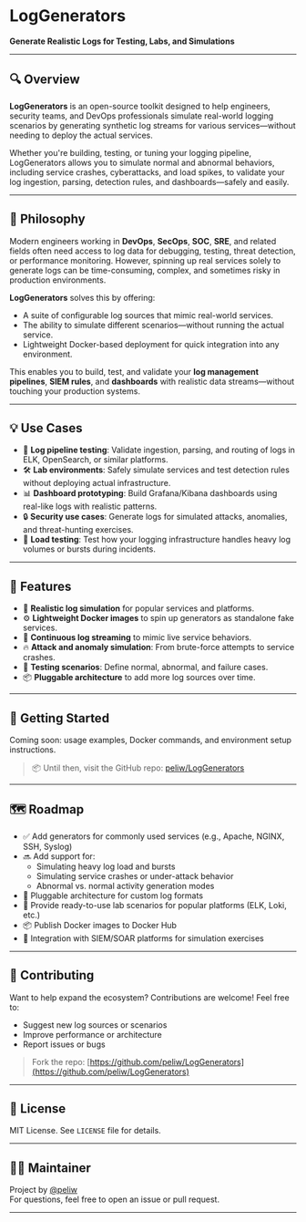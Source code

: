 # LogGenerators

**Generate Realistic Logs for Testing, Labs, and Simulations**

---

## 🔍 Overview

**LogGenerators** is an open-source toolkit designed to help engineers, security teams, and DevOps professionals simulate real-world logging scenarios by generating synthetic log streams for various services—without needing to deploy the actual services.

Whether you're building, testing, or tuning your logging pipeline, LogGenerators allows you to simulate normal and abnormal behaviors, including service crashes, cyberattacks, and load spikes, to validate your log ingestion, parsing, detection rules, and dashboards—safely and easily.

---

## 🧠 Philosophy

Modern engineers working in **DevOps**, **SecOps**, **SOC**, **SRE**, and related fields often need access to log data for debugging, testing, threat detection, or performance monitoring. However, spinning up real services solely to generate logs can be time-consuming, complex, and sometimes risky in production environments.

**LogGenerators** solves this by offering:
- A suite of configurable log sources that mimic real-world services.
- The ability to simulate different scenarios—without running the actual service.
- Lightweight Docker-based deployment for quick integration into any environment.

This enables you to build, test, and validate your **log management pipelines**, **SIEM rules**, and **dashboards** with realistic data streams—without touching your production systems.

---

## 💡 Use Cases

- 🔬 **Log pipeline testing**: Validate ingestion, parsing, and routing of logs in ELK, OpenSearch, or similar platforms.
- 🛠 **Lab environments**: Safely simulate services and test detection rules without deploying actual infrastructure.
- 📊 **Dashboard prototyping**: Build Grafana/Kibana dashboards using real-like logs with realistic patterns.
- 🔒 **Security use cases**: Generate logs for simulated attacks, anomalies, and threat-hunting exercises.
- 🚀 **Load testing**: Test how your logging infrastructure handles heavy log volumes or bursts during incidents.

---

## 🧰 Features

- 🎯 **Realistic log simulation** for popular services and platforms.
- ⚙️ **Lightweight Docker images** to spin up generators as standalone fake services.
- 🔄 **Continuous log streaming** to mimic live service behaviors.
- 🔥 **Attack and anomaly simulation**: From brute-force attempts to service crashes.
- 🧪 **Testing scenarios**: Define normal, abnormal, and failure cases.
- 📦 **Pluggable architecture** to add more log sources over time.

---

## 🚀 Getting Started

Coming soon: usage examples, Docker commands, and environment setup instructions.

> 📦 Until then, visit the GitHub repo: [peliw/LogGenerators](https://github.com/peliw/LogGenerators)

---

## 🗺️ Roadmap

- ✅ Add generators for commonly used services (e.g., Apache, NGINX, SSH, Syslog)
- 🔜 Add support for:
  - Simulating heavy log load and bursts
  - Simulating service crashes or under-attack behavior
  - Abnormal vs. normal activity generation modes
- 🧩 Pluggable architecture for custom log formats
- 📄 Provide ready-to-use lab scenarios for popular platforms (ELK, Loki, etc.)
- 📦 Publish Docker images to Docker Hub
- 🧪 Integration with SIEM/SOAR platforms for simulation exercises

---

## 🤝 Contributing

Want to help expand the ecosystem? Contributions are welcome! Feel free to:
- Suggest new log sources or scenarios
- Improve performance or architecture
- Report issues or bugs

> Fork the repo: [https://github.com/peliw/LogGenerators](https://github.com/peliw/LogGenerators)

---

## 📄 License

MIT License. See `LICENSE` file for details.

---

## 🙋‍♂️ Maintainer

Project by [@peliw](https://github.com/peliw)  
For questions, feel free to open an issue or pull request.

---
